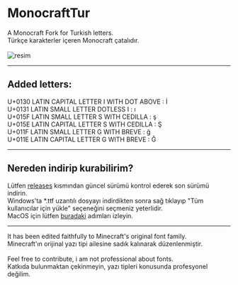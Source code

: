 # MonocraftTur

A Monocraft Fork for Turkish letters. <br />
Türkçe karakterler içeren Monocraft çatalıdır. <br />
<br />
![resim](https://user-images.githubusercontent.com/28842754/195703269-884aa766-fc31-42c0-a7c5-867b31546cfc.png)

---
## Added letters:<br />
U+0130 	LATIN CAPITAL LETTER I WITH DOT ABOVE     : İ<br />
U+0131 	LATIN SMALL LETTER DOTLESS I              : ı<br />
U+015F 	LATIN SMALL LETTER S WITH CEDILLA         : ş<br />
U+015E 	LATIN CAPITAL LETTER S WITH CEDILLA       : Ş<br />
U+011F 	LATIN SMALL LETTER G WITH BREVE           : ğ<br />
U+011E 	LATIN CAPITAL LETTER G WITH BREVE         : Ğ<br />

-----
## Nereden indirip kurabilirim?

Lütfen [releases](https://github.com/burakowski/MonocraftTur/releases) kısmından güncel sürümü kontrol ederek son sürümü indirin.<br />
Windows'ta *.ttf uzantılı dosyayı indirdikten sonra sağ tıklayıp "Tüm kullanıcılar için yükle" seçeneğini seçmeniz yeterlidir.<br />
MacOS için lütfen [buradaki](https://support.apple.com/tr-tr/HT201749) adımları izleyin.<br />

-----
It has been edited faithfully to Minecraft's original font family.<br />
Minecraft'ın orijinal yazı tipi ailesine sadık kalınarak düzenlenmiştir.<br />
<br />
Feel free to contribute, i am not professional about fonts.<br />
Katkıda bulunmaktan çekinmeyin, yazı tipleri konusunda profesyonel değilim.
